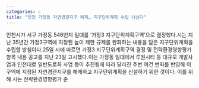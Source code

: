 ```yaml
---
categories: c
title: "인천 가정동 자연경관지구 해제… 지구단위계획 수립 나선다"
---
```

인천시가 서구 가정동 546번지 일대를 ‘가정3 지구단위계획구역’으로 결정했다.시는 지난 35년간 가정3구역에 지정된 높이 제한 규제를 완화하는 내용을 담은 지구단위계획을 수립할 방침이다.25일 시에 따르면 가정3 지구단위계획구역 결정 및 전략환경영향평가 항목 내용 공고를 지난 23일 고시했다.이는 가정동 일대에서 루원시티 등 대규모 개발사업과 인천대로 일반도로화 사업 등이 추진됨에 따라 달라진 주변 여건 변화를 반영해 이 구역에 지정된 자연경관지구를 해제하고 지구단위계획을 신설하기 위한 것이다. 이를 위해 시는 전략환경영향평가 준